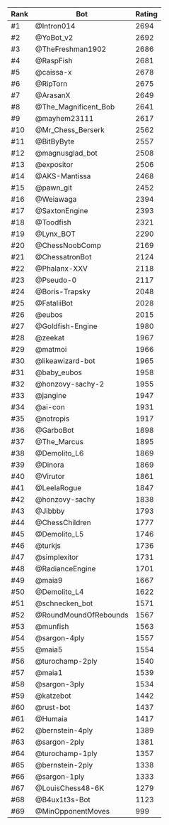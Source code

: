 Rank|Bot|Rating
---|---|---
#1|@Intron014|2694
#2|@YoBot_v2|2692
#3|@TheFreshman1902|2686
#4|@RaspFish|2681
#5|@caissa-x|2678
#6|@RipTorn|2675
#7|@ArasanX|2649
#8|@The_Magnificent_Bob|2641
#9|@mayhem23111|2617
#10|@Mr_Chess_Berserk|2562
#11|@BitByByte|2557
#12|@magnusglad_bot|2508
#13|@expositor|2506
#14|@AKS-Mantissa|2468
#15|@pawn_git|2452
#16|@Weiawaga|2394
#17|@SaxtonEngine|2393
#18|@Toodfish|2321
#19|@Lynx_BOT|2290
#20|@ChessNoobComp|2169
#21|@ChessatronBot|2124
#22|@Phalanx-XXV|2118
#23|@Pseudo-0|2117
#24|@Boris-Trapsky|2048
#25|@FataliiBot|2028
#26|@eubos|2015
#27|@Goldfish-Engine|1980
#28|@zeekat|1967
#29|@matmoi|1966
#30|@likeawizard-bot|1965
#31|@baby_eubos|1958
#32|@honzovy-sachy-2|1955
#33|@jangine|1947
#34|@ai-con|1931
#35|@notropis|1917
#36|@GarboBot|1898
#37|@The_Marcus|1895
#38|@Demolito_L6|1869
#39|@Dinora|1869
#40|@Virutor|1861
#41|@LeelaRogue|1847
#42|@honzovy-sachy|1838
#43|@Jibbby|1793
#44|@ChessChildren|1777
#45|@Demolito_L5|1746
#46|@turkjs|1736
#47|@simplexitor|1731
#48|@RadianceEngine|1701
#49|@maia9|1667
#50|@Demolito_L4|1622
#51|@schnecken_bot|1571
#52|@RoundMoundOfRebounds|1567
#53|@munfish|1563
#54|@sargon-4ply|1557
#55|@maia5|1554
#56|@turochamp-2ply|1540
#57|@maia1|1539
#58|@sargon-3ply|1534
#59|@katzebot|1442
#60|@rust-bot|1437
#61|@Humaia|1417
#62|@bernstein-4ply|1389
#63|@sargon-2ply|1381
#64|@turochamp-1ply|1357
#65|@bernstein-2ply|1338
#66|@sargon-1ply|1333
#67|@LouisChess48-6K|1279
#68|@B4ux1t3s-Bot|1123
#69|@MinOpponentMoves|999
